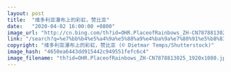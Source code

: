 ```yaml
---
layout: post
title:  "维多利亚瀑布上的彩虹，赞比亚"
date:   "2020-04-02 16:00:00 +0800"
image_url: "http://cn.bing.com/th?id=OHR.PlaceofRainbows_ZH-CN7878813025_1920x1080.jpg&rf=LaDigue_1920x1080.jpg&pid=hp"
link: "/search?q=%e7%bb%b4%e5%a4%9a%e5%88%a9%e4%ba%9a%e7%80%91%e5%b8%83&form=hpcapt&mkt=zh-cn"
copyright: "维多利亚瀑布上的彩虹，赞比亚 (© Dietmar Temps/Shutterstock)"
image_hash: "4650ea6443dd915442c949551fefc6c4"
image_filename: "th?id=OHR.PlaceofRainbows_ZH-CN7878813025_1920x1080.jpg&rf=LaDigue_1920x1080.jpg&pid=hp"
---
```

